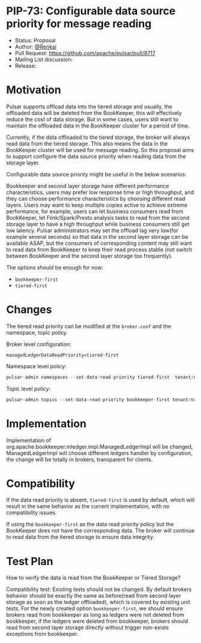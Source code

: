 # PIP-73: Configurable data source priority for message reading

- Status: Proposal
- Author: [@Renkai](https://github.com/Renkai)
- Pull Request: https://github.com/apache/pulsar/pull/8717
- Mailing List discussion:
- Release:

# Motivation

Pulsar supports offload data into the tiered storage and usually, the offloaded data will be deleted from the BookKeeper, this will effectively reduce the cost of data storage. But in some cases, users still want to maintain the offloaded data in the BookKeeper cluster for a period of time. 

Currently, if the data offloaded to the tiered storage, the broker will always read data from the tiered storage. This also means the data in the BookKeeper cluster will be used for message reading. So this proposal aims to support configure the data source priority when reading data from the storage layer.

Configurable data source priority might be useful in the below scenarios:

Bookkeeper and second layer storage have different performance characteristics, users may prefer low response time or high throughput, and they can choose performance characteristics by choosing different read layers.
Users may want to keep multiple copies active to achieve extreme performance, for example, users can let business consumers read from BookKeeper, let Flink/Spark/Presto analysis tasks to read from the second storage layer to have a high throughput while business consumers still get low latency.
Pulsar administrators may set the offload lag very low(for example several seconds) so that data in the second layer storage can be available ASAP, but the consumers of corresponding content may still want to read data from BookKeeper to keep their read process stable (not switch between BookKeeper and the second layer storage too frequently).

The options should be enough for now:

- `bookkeeper-first`
- `tiered-first`

# Changes

The tiered read priority can be modified at the `broker.conf` and the namespace, topic policy. 

Broker level configuration:

```
managedLedgerDataReadPriority=tiered-first
```

Namespace level policy:

```java
pulsar-admin namespaces --set-data-read-priority tiered-first  tenant/namespace 
```

Topic level policy:

```java
pulsar-admin topics --set-data-read-priority bookkeeper-first tenant/namespace/topic
```

# Implementation

Implementation of org.apache.bookkeeper.mledger.impl.ManagedLedgerImpl will be changed, ManagedLedgerImpl will choose different ledgers handler by configuration, the change will be totally in brokers, transparent for clients.
# Compatibility

If the data read priority is absent, `tiered-first` is used by default, which will result in the same behavior as the current implementation, with no compatibility issues.

If using the `bookkeeper-first` as the data read priority policy but the BookKeeper does not have the corresponding data. The broker will continue to read data from the tiered storage to ensure data integrity.

# Test Plan

How to verify the data is read from the BookKeeper or Tiered Storage?

Compatibility test: 
Existing tests should not be changed. By default brokers behavior should be exactly the same as before(read from second layer storage as soon as the ledger offloaded), which is covered by existing unit tests.
For the newly created option `bookkeeper-first`, we should ensure brokers read from bookkeeper as long as ledgers were not deleted from bookkeeper, if the ledgers were deleted from bookkeeper, brokers should read from second layer storage directly without trigger non-exists exceptions from bookkeeper.
